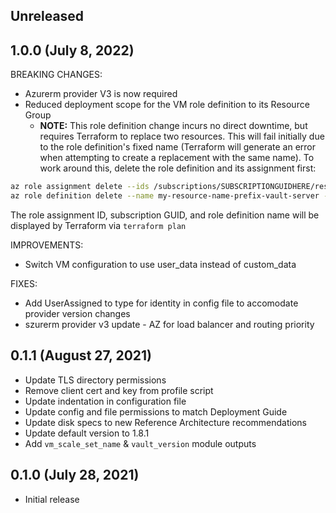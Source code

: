 ## Unreleased

## 1.0.0 (July 8, 2022)

BREAKING CHANGES:
* Azurerm provider V3 is now required
* Reduced deployment scope for the VM role definition to its Resource Group
  * **NOTE:** This role definition change incurs no direct downtime, but requires Terraform to replace two resources. This will fail initially due to the role definition's fixed name (Terraform will generate an error when attempting to create a replacement with the same name). To work around this, delete the role definition and its assignment first:

```bash
az role assignment delete --ids /subscriptions/SUBSCRIPTIONGUIDHERE/resourceGroups/myresourcegroupname/providers/Microsoft.Authorization/roleAssignments/ROLEASSIGNMENTGUID
az role definition delete --name my-resource-name-prefix-vault-server --scope /subscriptions/SUBSCRIPTIONGUIDHERE
```
The role assignment ID, subscription GUID, and role definition name will be displayed by Terraform via `terraform plan`

IMPROVEMENTS:
* Switch VM configuration to use user_data instead of custom_data

FIXES:
* Add UserAssigned to type for identity in config file to accomodate provider version changes
* szurerm provider v3 update - AZ for load balancer and routing priority

## 0.1.1 (August 27, 2021)

* Update TLS directory permissions
* Remove client cert and key from profile script
* Update indentation in configuration file
* Update config and file permissions to match Deployment Guide
* Update disk specs to new Reference Architecture recommendations
* Update default version to 1.8.1
* Add `vm_scale_set_name` & `vault_version` module outputs

## 0.1.0 (July 28, 2021)

* Initial release
